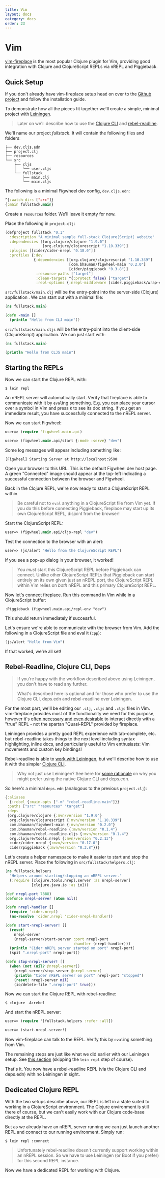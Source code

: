 ```yaml
---
title: Vim
layout: docs
category: docs
order: 23
---
```


# Vim

<div class="lead-in"><a href="https://github.com/tpope/vim-fireplace">vim-fireplace</a> 
is the most popular Clojure plugin for Vim, providing good integration
with Clojure and ClojureScript REPLs via nREPL and Piggieback.
</div>

## Quick Setup

If you don't already have vim-fireplace setup head on over to the
[Github project][vim-fireplace] and follow
the installation guide.

To demonstrate how all the pieces fit together we'll create a simple,
minimal project with [Leiningen](https://leiningen.org/).

> Later on we'll describe how to use the
> [Clojure CLI](https://clojure.org/guides/deps_and_cli) and
> [rebel-readline](https://github.com/bhauman/rebel-readline).

We'll name our project *fullstack*. It will contain the following files
and folders:

```shell
├── dev.cljs.edn
├── project.clj
├── resources
└── src
    ├── cljs
    │   └── user.cljs
    └── fullstack
        ├── main.clj
        └── main.cljs
```

The following is a minimal Figwheel dev config, `dev.cljs.edn`:

```clojure
^{:watch-dirs ["src"]}
{:main fullstack.main}
```

Create a `resources` folder. We'll leave it empty for now.

Place the following in `project.clj`:

```clojure
(defproject fullstack "0.1"
  :description "A minimal sample full-stack Clojure(Script) website"
  :dependencies [[org.clojure/clojure "1.9.0"]
                 [org.clojure/clojurescript "1.10.339"]]
  :plugins [[cider/cider-nrepl "0.18.0"]]
  :profiles {:dev
             {:dependencies [[org.clojure/clojurescript "1.10.339"]
                             [com.bhauman/figwheel-main "0.2.0"]
                             [cider/piggieback "0.3.8"]]
              :resource-paths ["target"]
              :clean-targets ^{:protect false} ["target"]
              :repl-options {:nrepl-middleware [cider.piggieback/wrap-cljs-repl]}}})
```

`src/fullstack/main.clj` will be the entry-point into the server-side
(Clojure) application . We can start out with a minimal file:

```clojure
(ns fullstack.main)

(defn -main []
  (println "Hello from CLJ main"))
```

`src/fullstack/main.cljs` will be the entry-point into the client-side
(ClojureScript) application. We can just start with:

```clojure
(ns fullstack.main)

(println "Hello from CLJS main")
```

## Starting the REPLs

Now we can start the Clojure REPL with:

```shell
$ lein repl
```

An nREPL server will automatically start. Verify that fireplace is able
to communicate with it by `eval`ing something. E.g. you can place your
cursor over a symbol in Vim and press `K` to see its doc string. If
you get an immediate result, you have successfully connected to the
nREPL server.

Now we can start Figwheel:

```clojure
user=> (require 'figwheel.main.api)

user=> (figwheel.main.api/start {:mode :serve} "dev")
```

Some log messages will appear including something like:

```shell
[Figwheel] Starting Server at http://localhost:9500
```

Open your browser to this URL. This is the default Figwheel dev host
page.  A green "Connected" image should appear at the top-left
indicating a successful connection between the browser and Figwheel.

Back in the Clojure REPL, we're now ready to start a ClojureScript REPL
within.

> Be careful not to `eval` anything in a ClojureScript file from Vim
> yet. If you do this before connecting Piggieback, fireplace may start
> up its own ClojureScript REPL, disjoint from the browser!

Start the ClojureScript REPL:

```clojure
user=> (figwheel.main.api/cljs-repl "dev")
```

Test the connection to the browser with an alert:

```clojure
user=> (js/alert "Hello from the ClojureScript REPL")
```

If you see a pop-up dialog in your browser, it worked!

> You *must* start this ClojureScript REPL before Piggieback can connect.
> Unlike other ClojureScript REPLs that Piggieback can start entirely on its
> own given just an nREPL port, the ClojureScript REPL within Vim relies on
> *both* nREPL and this primary ClojureScript REPL.

Now let's connect fireplace. Run this command in Vim while in a
ClojureScript buffer:

```vim
:Piggieback (figwheel.main.api/repl-env "dev")
```

This should return immediately if successful.

Let's ensure we're able to communicate with the browser from Vim. Add
the following in a ClojureScript file and eval it (`cpp`):

```clojure
(js/alert "Hello from Vim")
```

If that worked, we're all set!

## Rebel-Readline, Clojure CLI, Deps

> If you're happy with the workflow described above using Leiningen, you
> don't have to read any further.
>
> What's described here is optional and for those who prefer to use the
> Clojure CLI, deps.edn and rebel-readline over Leiningen.

For the most part, we'll be editing our `.clj`, `.cljs` and `.cljc`
files in Vim. vim-fireplace provides most of the functionality we need
for this purpose, however it's
[often necessary and even desirable](https://github.com/bhauman/rebel-readline/blob/master/rebel-readline/doc/intro.md)
to interact directly with a "true" REPL - not the spartan "Quasi-REPL"
provided by fireplace.

Leiningen provides a pretty good REPL experience with tab-complete,
etc. but rebel-readline takes things to the next level including
syntax highlighting, inline docs, and particularly useful to Vim
enthusiasts: Vim movements and custom key bindings!

Rebel-readline is able to
[work with Leiningen](https://github.com/bhauman/rebel-readline#leiningen),
but we'll describe how to use it with the simpler
[Clojure CLI](https://clojure.org/guides/deps_and_cli).

> Why not just use Leiningen? See here for
> [some rationale](https://clojure.org/reference/deps_and_cli) on why
> you might prefer using the native Clojure CLI and deps.edn.

So here's a minimal `deps.edn` (analogous to the previous `project.clj`):

```clojure
{:aliases
  {:rebel {:main-opts ["-m" "rebel-readline.main"]}}
 :paths ["src" "resources" "target"]
 :deps
 {org.clojure/clojure {:mvn/version "1.9.0"}
  org.clojure/clojurescript {:mvn/version "1.10.339"}
  com.bhauman/figwheel-main {:mvn/version "0.2.0"}
  com.bhauman/rebel-readline {:mvn/version "0.1.4"}
  com.bhauman/rebel-readline-cljs {:mvn/version "0.1.4"}
  org.clojure/tools.nrepl {:mvn/version "0.2.13"}
  cider/cider-nrepl {:mvn/version "0.17.0"}
  cider/piggieback {:mvn/version "0.3.8"}}}
```

Let's create a helper namespace to make it easier to start and stop the
nREPL server. Place the following in `src/fullstack/helpers.clj`:

```clojure
(ns fullstack.helpers
  "Helpers around starting/stopping an nREPL server."
  (:require [clojure.tools.nrepl.server :as nrepl-server]
            [clojure.java.io :as io]))

(def nrepl-port 7888)
(defonce nrepl-server (atom nil))

(defn nrepl-handler []
  (require 'cider.nrepl)
  (ns-resolve 'cider.nrepl 'cider-nrepl-handler))

(defn start-nrepl-server! []
  (reset!
    nrepl-server
    (nrepl-server/start-server :port nrepl-port
                               :handler (nrepl-handler)))
  (println "Cider nREPL server started on port" nrepl-port)
  (spit ".nrepl-port" nrepl-port))

(defn stop-nrepl-server! []
  (when (not (nil? @nrepl-server))
    (nrepl-server/stop-server @nrepl-server)
    (println "Cider nREPL server on port" nrepl-port "stopped")
    (reset! nrepl-server nil)
    (io/delete-file ".nrepl-port" true)))
```

Now we can start the Clojure REPL with rebel-readline:

```shell
$ clojure -A:rebel
```

And start the nREPL server:

```clojure
user=> (require '[fullstack.helpers :refer :all])

user=> (start-nrepl-server!)
```

Now vim-fireplace can talk to the REPL. Verify this by `eval`ing
something from Vim.

The remaining steps are just like what we did earlier with our
Leiningen setup. See [this section](#starting-the-repls) (skipping the
`lein repl` step of course).

That's it. You now have a rebel-readline REPL (via the Clojure CLI and
deps.edn) with no Leiningen in sight.

## Dedicated Clojure REPL

With the two setups describe above, our REPL is left in a state suited
to working in a ClojureScript environment. The Clojure environment is
still there of course, but we can't easily work with our Clojure
code-base directly at the REPL.

But as we already have an nREPL server running we can just launch
another REPL and connect to our running environment. Simply run:

```shell
$ lein repl :connect
```

> Unfortunately rebel-readline doesn't currently support working within
> an nREPL session. So we have to use Leiningen (or Boot if you prefer)
> for this second REPL instance.

Now we have a dedicated REPL for working with Clojure.

[vim-fireplace]: https://github.com/tpope/vim-fireplace
